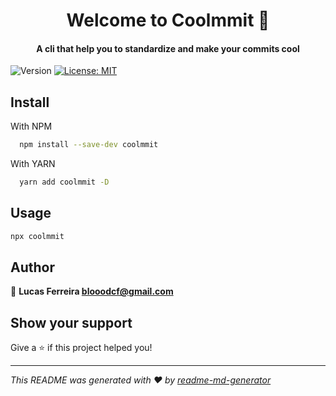 <h1 align="center">Welcome to Coolmmit 👋</h1>
<h4 align="center">A cli that help you to standardize and make your commits cool</h4>
<p>
  <img alt="Version" src="https://img.shields.io/badge/version-1.0.0-blue.svg?cacheSeconds=2592000" />
  <a href="#" target="_blank">
    <img alt="License: MIT" src="https://img.shields.io/badge/License-MIT-yellow.svg" />
  </a>
</p>

## Install

With NPM
```sh
  npm install --save-dev coolmmit
```

With YARN
```sh
  yarn add coolmmit -D
```

## Usage

```sh
npx coolmmit
```

## Author

👤 **Lucas Ferreira <blooodcf@gmail.com>**


## Show your support

Give a ⭐️ if this project helped you!

***
_This README was generated with ❤️ by [readme-md-generator](https://github.com/kefranabg/readme-md-generator)_
